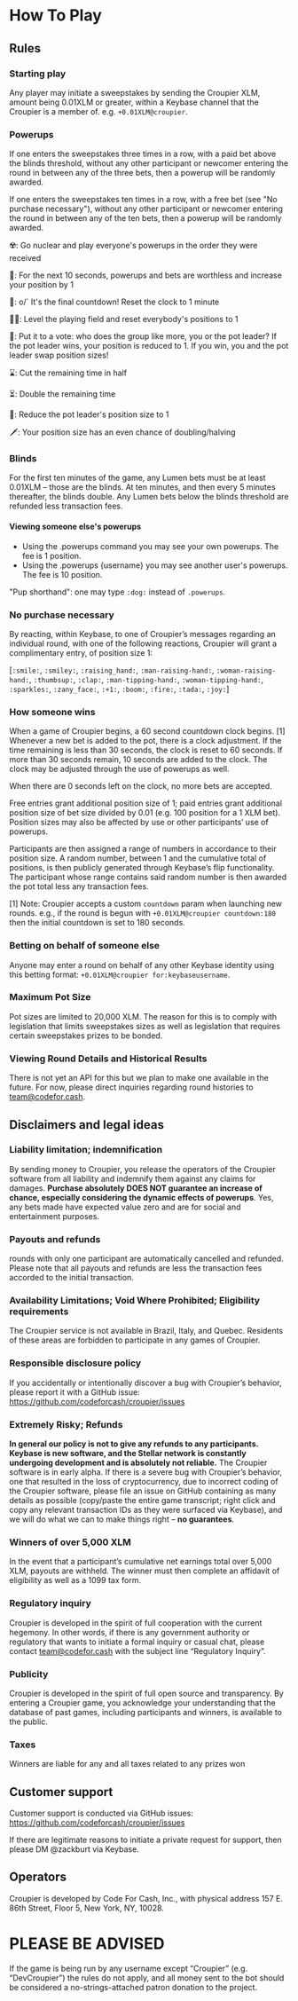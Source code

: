 # How To Play

## Rules

### Starting play

Any player may initiate a sweepstakes by sending the Croupier XLM, amount being 0.01XLM or greater, within a Keybase channel that the Croupier is a member of. e.g. `+0.01XLM@croupier`.

### Powerups

If one enters the sweepstakes three times in a row, with a paid bet above the blinds threshold, without any other participant or newcomer entering the round in between any of the three bets, then a powerup will be randomly awarded.

If one enters the sweepstakes ten times in a row, with a free bet (see "No purchase necessary"), without any other participant or newcomer entering the round in between any of the ten bets, then a powerup will be randomly awarded.

☢️: Go nuclear and play everyone's powerups in the order they were received

🍧: For the next 10 seconds, powerups and bets are worthless and increase your position by 1

🕺: o/\` It's the final countdown! Reset the clock to 1 minute

🏳️‍🌈: Level the playing field and reset everybody's positions to 1

👯: Put it to a vote: who does the group like more, you or the pot leader? If the pot leader wins, your position is reduced to 1. If you win, you and the pot leader swap position sizes!

⌛: Cut the remaining time in half

⏳: Double the remaining time

🔫: Reduce the pot leader's position size to 1

🗡: Your position size has an even chance of doubling/halving

### Blinds

For the first ten minutes of the game, any Lumen bets must be at least 0.01XLM – those are the blinds. At ten minutes, and then every 5 minutes thereafter, the blinds double. Any Lumen bets below the blinds threshold are refunded less transaction fees.

#### Viewing someone else's powerups

- Using the .powerups command you may see your own powerups. The fee is 1 position.
- Using the .powerups {username} you may see another user's powerups. The fee is 10 position.

"Pup shorthand": one may type `:dog:` instead of `.powerups`.

### No purchase necessary

By reacting, within Keybase, to one of Croupier’s messages regarding an individual round, with one of the following reactions, Croupier will grant a complimentary entry, of position size 1:

[`:smile:`, `:smiley:`, `:raising_hand:`, `:man-raising-hand:`, `:woman-raising-hand:`, `:thumbsup:`, `:clap:`, `:man-tipping-hand:`, `:woman-tipping-hand:`, `:sparkles:`, `:zany_face:`, `:+1:`, `:boom:`, `:fire:`, `:tada:`, `:joy:`]

### How someone wins

When a game of Croupier begins, a 60 second countdown clock begins. [1] Whenever a new bet is added to the pot, there is a clock adjustment. If the time remaining is less than 30 seconds, the clock is reset to 60 seconds. If more than 30 seconds remain, 10 seconds are added to the clock. The clock may be adjusted through the use of powerups as well.

When there are 0 seconds left on the clock, no more bets are accepted.

Free entries grant additional position size of 1; paid entries grant additional position size of bet size divided by 0.01 (e.g. 100 position for a 1 XLM bet). Position sizes may also be affected by use or other participants’ use of powerups.

Participants are then assigned a range of numbers in accordance to their position size. A random number, between 1 and the cumulative total of positions, is then publicly generated through Keybase’s flip functionality. The participant whose range contains said random number is then awarded the pot total less any transaction fees.

[1] Note: Croupier accepts a custom `countdown` param when launching new rounds. e.g., if the round is begun with `+0.01XLM@croupier countdown:180` then the initial countdown is set to 180 seconds.

### Betting on behalf of someone else

Anyone may enter a round on behalf of any other Keybase identity using this betting format:
`+0.01XLM@croupier for:keybaseusername`.

### Maximum Pot Size

Pot sizes are limited to 20,000 XLM. The reason for this is to comply with legislation that limits sweepstakes sizes as well as legislation that requires certain sweepstakes prizes to be bonded.

### Viewing Round Details and Historical Results

There is not yet an API for this but we plan to make one available in the future. For now, please direct inquiries regarding round histories to team@codefor.cash.

## Disclaimers and legal ideas

### Liability limitation; indemnification

By sending money to Croupier, you release the operators of the Croupier software from all liability and indemnify them against any claims for damages. **Purchase absolutely DOES NOT guarantee an increase of chance, especially considering the dynamic effects of powerups**. Yes, any bets made have expected value zero and are for social and entertainment purposes.

### Payouts and refunds

rounds with only one participant are automatically cancelled and refunded. Please note that all payouts and refunds are less the transaction fees accorded to the initial transaction.

### Availability Limitations; Void Where Prohibited; Eligibility requirements

The Croupier service is not available in Brazil, Italy, and Quebec. Residents of these areas are forbidden to participate in any games of Croupier.

### Responsible disclosure policy

If you accidentally or intentionally discover a bug with Croupier’s behavior, please report it with a GitHub issue: https://github.com/codeforcash/croupier/issues

### Extremely Risky; Refunds

**In general our policy is not to give any refunds to any participants. Keybase is new software, and the Stellar network is constantly undergoing development and is absolutely not reliable.** The Croupier software is in early alpha. If there is a severe bug with Croupier’s behavior, one that resulted in the loss of cryptocurrency, due to incorrect coding of the Croupier software, please file an issue on GitHub containing as many details as possible (copy/paste the entire game transcript; right click and copy any relevant transaction IDs as they were surfaced via Keybase), and we will do what we can to make things right – **no guarantees**.

### Winners of over 5,000 XLM

In the event that a participant’s cumulative net earnings total over 5,000 XLM, payouts are withheld. The winner must then complete an affidavit of eligibility as well as a 1099 tax form.

### Regulatory inquiry

Croupier is developed in the spirit of full cooperation with the current hegemony. In other words, if there is any government authority or regulatory that wants to initiate a formal inquiry or casual chat, please contact team@codefor.cash with the subject line “Regulatory Inquiry”.

### Publicity

Croupier is developed in the spirit of full open source and transparency. By entering a Croupier game, you acknowledge your understanding that the database of past games, including participants and winners, is available to the public.

### Taxes

Winners are liable for any and all taxes related to any prizes won

## Customer support

Customer support is conducted via GitHub issues: https://github.com/codeforcash/croupier/issues

If there are legitimate reasons to initiate a private request for support, then please DM @zackburt via Keybase.

## Operators

Croupier is developed by Code For Cash, Inc., with physical address 157 E. 86th Street, Floor 5, New York, NY, 10028.

# PLEASE BE ADVISED

If the game is being run by any username except “Croupier” (e.g. “DevCroupier”) the rules do not apply, and all money sent to the bot should be considered a no-strings-attached patron donation to the project.
